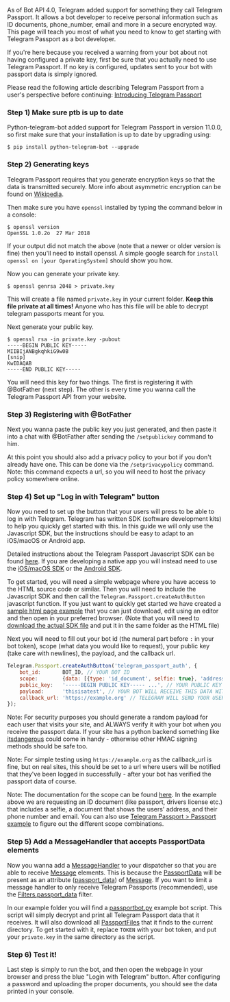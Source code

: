 As of Bot API 4.0, Telegram added support for something they call Telegram Passport. It allows a bot developer to receive personal information such as ID documents, phone_number, email and more in a secure encrypted way. This page will teach you most of what you need to know to get starting with Telegram Passport as a bot developer.

If you're here because you received a warning from your bot about not having configured a private key, first be sure that you actually need to use Telegram Passport. If no key is configured, updates sent to your bot with passport data is simply ignored.

Please read the following article describing Telegram Passport from a user's perspective before continuing: [Introducing Telegram Passport](https://telegram.org/blog/passport)

### Step 1) Make sure ptb is up to date

Python-telegram-bot added support for Telegram Passport in version 11.0.0, so first make sure that your installation is up to date by upgrading using:

``` console
$ pip install python-telegram-bot --upgrade
```

### Step 2) Generating keys

Telegram Passport requires that you generate encryption keys so that the data is transmitted securely. More info about asymmetric encryption can be found on [Wikipedia](https://en.wikipedia.org/wiki/Public-key_cryptography).

Then make sure you have `openssl` installed by typing the command below in a console:

```console
$ openssl version
OpenSSL 1.0.2o  27 Mar 2018
```

If your output did not match the above (note that a newer or older version is fine) then you'll need to install openssl. A simple google search for `install openssl on [your OperatingSystem]` should show you how.

Now you can generate your private key.

```console
$ openssl genrsa 2048 > private.key
``` 

This will create a file named `private.key` in your current folder.
**Keep this file private at all times!** Anyone who has this file will be able to decrypt telegram passports meant for you.

Next generate your public key.

```console
$ openssl rsa -in private.key -pubout
-----BEGIN PUBLIC KEY-----
MIIBIjANBgkqhkiG9w0B
[snip]
KwIDAQAB
-----END PUBLIC KEY-----
```

You will need this key for two things. The first is registering it with @BotFather (next step). The other is every time you wanna call the Telegram Passport API from your website.

### Step 3) Registering with @BotFather
Next you wanna paste the public key you just generated, and then paste it into a chat with @BotFather after sending the `/setpublickey` command to him.

At this point you should also add a privacy policy to your bot if you don't already have one. This can be done via the `/setprivacypolicy` command. Note: this command expects a url, so you will need to host the privacy policy somewhere online.

### Step 4) Set up "Log in with Telegram" button
Now you need to set up the button that your users will press to be able to log in with Telegram. Telegram has written SDK (software development kits) to help you quickly get started with this. In this guide we will only use the Javascript SDK, but the instructions should be easy to adapt to an iOS/macOS or Android app.

Detailed instructions about the Telegram Passport Javascript SDK can be found [here](https://core.telegram.org/passport/sdk-javascript). If you are developing a native app you will instead need to use the [iOS/macOS SDK](https://core.telegram.org/passport/sdk-ios-mac) or the [Android SDK](https://core.telegram.org/passport/sdk-android).

To get started, you will need a simple webpage where you have access to the HTML source code or similar. Then you will need to include the Javascript SDK and then call the `Telegram.Passport.createAuthButton` javascript function.
If you just want to quickly get started we have created a [sample html page example](https://github.com/python-telegram-bot/python-telegram-bot/blob/master/examples/passportbot.html) that you can just download, edit using an editor and then open in your preferred browser. (Note that you will need to [download the actual SDK file](https://github.com/TelegramMessenger/TGPassportJsSDK/blob/master/telegram-passport.js) and put it in the same folder as the HTML file)

Next you will need to fill out your bot id (the numeral part before `:` in your bot token), scope (what data you would like to request), your public key (take care with newlines), the payload, and the callback url.

```javascript
Telegram.Passport.createAuthButton('telegram_passport_auth', {
    bot_id:       BOT_ID, // YOUR BOT ID
    scope:        {data: [{type: 'id_document', selfie: true}, 'address_document', 'phone_number', 'email'], v: 1}, // WHAT DATA YOU WANT TO RECEIVE
    public_key:   '-----BEGIN PUBLIC KEY----- ...', // YOUR PUBLIC KEY
    payload:      'thisisatest', // YOUR BOT WILL RECEIVE THIS DATA WITH THE REQUEST
    callback_url: 'https://example.org' // TELEGRAM WILL SEND YOUR USER BACK TO THIS URL
});
```

Note: For security purposes you should generate a random payload for each user that visits your site, and ALWAYS verify it with your bot when you receive the passport data. If your site has a python backend something like [itsdangerous](https://pythonhosted.org/itsdangerous/) could come in handy - otherwise other HMAC signing methods should be safe too.

Note: For simple testing using `https://example.org` as the callback_url is fine, but on real sites, this should be set to a url where users will be notified that they've been logged in successfully - after your bot has verified the passport data of course.

Note: The documentation for the scope can be found [here](https://core.telegram.org/passport#passportscope). In the example above we are requesting an ID document (like passport, drivers license etc.) that includes a selfie, a document that shows the users' address, and their phone number and email. You can also use [Telegram Passport > Passport example](https://core.telegram.org/passport/example) to figure out the different scope combinations.

### Step 5) Add a MessageHandler that accepts PassportData elements
Now you wanna add a [MessageHandler](https://python-telegram-bot.readthedocs.io/en/latest/telegram.ext.messagehandler.html) to your dispatcher so that you are able to receive [Message](https://python-telegram-bot.readthedocs.io/en/latest/telegram.message.html) elements. This is because the [PassportData](https://python-telegram-bot.readthedocs.io/en/latest/telegram.passportdata.html) will be present as an attribute ([passport_data](https://python-telegram-bot.readthedocs.io/en/latest/telegram.message.html#telegram.Message.passport_data)) of [Message](https://python-telegram-bot.readthedocs.io/en/latest/telegram.message.html). If you want to limit a message handler to only receive Telegram Passports (recommended), use the [Filters.passport_data](https://python-telegram-bot.readthedocs.io/en/latest/telegram.ext.filters.html#telegram.ext.filters.Filters.passport_data) filter.

In our example folder you will find a [passportbot.py](https://github.com/python-telegram-bot/python-telegram-bot/blob/master/examples/passportbot.py) example bot script. This script will simply decrypt and print all Telegram Passport data that it receives. It will also download all [PassportFiles](https://python-telegram-bot.readthedocs.io/en/latest/telegram.passportfile.html) that it finds to the current directory. To get started with it, replace `TOKEN` with your bot token, and put your `private.key` in the same directory as the script.

### Step 6) Test it!
Last step is simply to run the bot, and then open the webpage in your browser and press the blue "Login with Telegram" button. After configuring a password and uploading the proper documents, you should see the data printed in your console.


